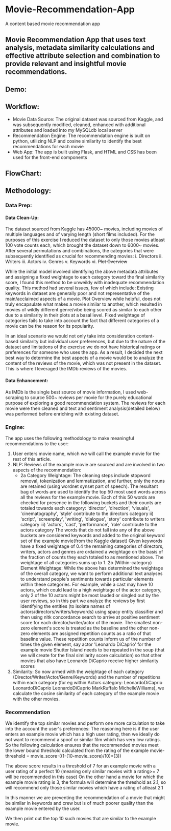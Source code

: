 # Movie-Recommendation-App
A content based movie recommendation app

## Movie Recommendation App that uses text analysis, metadata similarity calculations and effective attribute selection and combination to provide relevant and insightful movie recommendations.

## Demo:

## Workflow:
* Movie Data Source: The original dataset was sourced from Kaggle, and was subsequently modified, cleaned, enhanced with additional attributes and loaded into my MySQLdb local server
* Recommendation Engine: The recommendation engine is built on python, utilizing NLP and cosine similarity to identify the best recommendations for each movie
* Web App: The app is built using Flask, and HTML and CSS has been used for the front-end components

## FlowChart:


## Methodology:
### Data Prep:
#### Data Clean-Up: 
The dataset sourced from Kaggle has 45000~ movies, including movies of multiple languages and of varying length (short films included). For the purposes of this exercise I reduced the dataset to only those movies atleast 100 vote counts each, which brought the dataset down to 6000~ movies. After several permutations and combinations, the categories that were subsequently identified as crucial for recommending movies:
i. Directors
ii. Writers
iii. Actors
iv. Genres
v. Keywords
vi. ~~Plot Overview~~

While the initial model involved identifying the above metadata attributes and assigning a fixed weightage to each category toward the final similarity score, I found this method to be unweildy with inadequate recommendation quality. This method had several issues, few of which include:
Existing keywords in dataset are generally poor and not representative of the main/acclaimed aspects of a movie.
Plot Overview while helpful, does not truly encapsulate what makes a movie similar to another, which resulted in movies of wildly different genre/vibe being scored as similar to each other due to a similarity in their plots at a basal level.
Fixed weightage of categories fails to take into account the fact that different categories of a movie can be the reason for its popularity.

In an ideal scenario we would not only take into consideration content-based similarity but individual user preferences, but due to the nature of the dataset and limitations of the exercise we do not have historical ratings or preferences for someone who uses the app. As a result, I decided the next best way to determine the best aspects of a movie would be to analyze the content of the reviews of the movie, which was not present in the dataset. This is where I leveraged the IMDb reviews of the movies.

#### Data Enhancement: 
As IMDb is the single best source of movie information, I used web-scraping to source 500~ reviews per movie for the purely educational purpose of exploring a good recommendation system. The reviews for each movie were then cleaned and text and sentiment analysis(detailed below) was performed before enriching with existing dataset.  

### Engine:
The app uses the following methodology to make meaningful recommendations to the user:
1) User enters movie name, which we will call the example movie for the rest of this article.
2) NLP: Reviews of the example movie are sourced and are involved in two aspects of the recommendation:
    - 2a Category Weightage: The cleaning steps include stopword removal, tokenization and lemmatization, and further, only the nouns are retained (using wordnet synset part of speech). The resultant bag of words are used to identify the top 50 most used words across all the reviews for the example movie. Each of this 50 words are checked for presence in the following buckets and their counts are totaled towards each category:
         'director', 'direction', 'visuals', 'cinematography', 'style' contribute to the directors category
    ii) 'script', 'screenplay', 'writing', 'dialogue', 'story' contribute to writers category
    iii) 'actors', 'cast', 'performance', 'role' contribute to the actors category
  The words that do not fall into any of the above buckets are considered keywords and added to the original keyword set of the example movie(from the Kaggle dataset)
Given keywords have a fixed weightage of 0.4 the remaining categories of directors, writers, actors and genres are ordained a weightage on the basis of the fraction of counts they each totaled to as mentioned above. The weightage of all categories sums up to 1.
    2b (Within-category) Element Weightage: While the above has determined the weightage of the overall category, we want to perform additional text analyses to understand people's sentiments towards particular elements within these categories. For example, while a cast may have 10 actors, which could lead to a high weightage of the actor category, only 2 of the 10 actors might be most lauded or singled out by the user reviews, so in this part we analyze the reviews by first identifying the entities (to isolate names of actors/directors/writers/keywords) using spacy entity classifier and then using nltk concordance search to arrive at positive sentiment score for each director/writer/actor of the movie. The smallest non-zero element's score is treated as the baseline and the other non-zero elements are assigned repetition counts as a ratio of that baseline value. These repetition counts inform us of the number of times the given element, say actor 'Leonardo DiCaprio' for the example movie Shutter Island needs to be repeated in the soup (that we will create for the final similarity score calculation) so that other movies that also have Leonardo DiCaprio receive higher similarity scores
3) Similarity: So now armed with the weightage of each category (Director/Writer/Actor/Genre/Keywords) and the number of repetitions within each category (for eg within Actors category: LeonardoDiCaprio LeonardoDiCaprio LeonardoDiCaprio MarkRuffalo MichelleWilliams), we calculate the cosine similarity of each category of the example movie with the other movies. 

### Recommendation
We identify the top similar movies and perform one more calculation to take into the account the user's preferences: 
The reasoning here is if the user enters an example movie which has a high user rating, then we ideally do not want to recommend a spoof or similar film which has very low ratings. So the following calculation ensures that the recommended movies meet the lower bound threshold calculated from the rating of the example movie-
threshold = movie_score-((1-(10-movie_score)/10)*(3))

The above score results in a threshold of 7 for an example movie with a user rating of a perfect 10 (meaning only similar movies with a rating>= 7 will be recommended in this case)
On the other hand a movie for which the example movie rating is 3, the formula will determine the threshold as 2.1, so will recommend only those similar movies which have a rating of atleast 2.1

In this manner we are preventing the recommendation of a movie that might be similar in keywords and crew but is of much poorer quality than the example movie entered by the user.

We then print out the top 10 such movies that are similar to the example movie.



